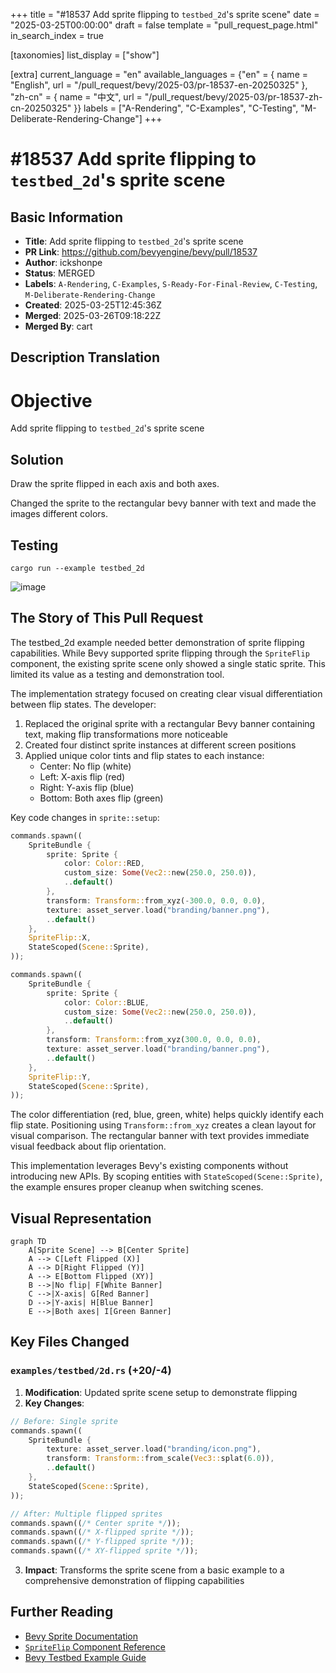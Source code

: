 +++
title = "#18537 Add sprite flipping to `testbed_2d`'s sprite scene"
date = "2025-03-25T00:00:00"
draft = false
template = "pull_request_page.html"
in_search_index = true

[taxonomies]
list_display = ["show"]

[extra]
current_language = "en"
available_languages = {"en" = { name = "English", url = "/pull_request/bevy/2025-03/pr-18537-en-20250325" }, "zh-cn" = { name = "中文", url = "/pull_request/bevy/2025-03/pr-18537-zh-cn-20250325" }}
labels = ["A-Rendering", "C-Examples", "C-Testing", "M-Deliberate-Rendering-Change"]
+++

# #18537 Add sprite flipping to `testbed_2d`'s sprite scene

## Basic Information
- **Title**: Add sprite flipping to `testbed_2d`'s sprite scene
- **PR Link**: https://github.com/bevyengine/bevy/pull/18537
- **Author**: ickshonpe
- **Status**: MERGED
- **Labels**: `A-Rendering`, `C-Examples`, `S-Ready-For-Final-Review`, `C-Testing`, `M-Deliberate-Rendering-Change`
- **Created**: 2025-03-25T12:45:36Z
- **Merged**: 2025-03-26T09:18:22Z
- **Merged By**: cart

## Description Translation
# Objective

Add sprite flipping to `testbed_2d`'s sprite scene

## Solution

Draw the sprite flipped in each axis and both axes.

Changed the sprite to the rectangular bevy banner with text and made the images different colors.

## Testing
```
cargo run --example testbed_2d
```

![image](https://github.com/user-attachments/assets/dcfe687b-2f40-4417-bb20-6c892b425228)

## The Story of This Pull Request

The testbed_2d example needed better demonstration of sprite flipping capabilities. While Bevy supported sprite flipping through the `SpriteFlip` component, the existing sprite scene only showed a single static sprite. This limited its value as a testing and demonstration tool.

The implementation strategy focused on creating clear visual differentiation between flip states. The developer:

1. Replaced the original sprite with a rectangular Bevy banner containing text, making flip transformations more noticeable
2. Created four distinct sprite instances at different screen positions
3. Applied unique color tints and flip states to each instance:
   - Center: No flip (white)
   - Left: X-axis flip (red)
   - Right: Y-axis flip (blue)
   - Bottom: Both axes flip (green)

Key code changes in `sprite::setup`:

```rust
commands.spawn((
    SpriteBundle {
        sprite: Sprite {
            color: Color::RED,
            custom_size: Some(Vec2::new(250.0, 250.0)),
            ..default()
        },
        transform: Transform::from_xyz(-300.0, 0.0, 0.0),
        texture: asset_server.load("branding/banner.png"),
        ..default()
    },
    SpriteFlip::X,
    StateScoped(Scene::Sprite),
));

commands.spawn((
    SpriteBundle {
        sprite: Sprite {
            color: Color::BLUE,
            custom_size: Some(Vec2::new(250.0, 250.0)),
            ..default()
        },
        transform: Transform::from_xyz(300.0, 0.0, 0.0),
        texture: asset_server.load("branding/banner.png"),
        ..default()
    },
    SpriteFlip::Y,
    StateScoped(Scene::Sprite),
));
```

The color differentiation (red, blue, green, white) helps quickly identify each flip state. Positioning using `Transform::from_xyz` creates a clean layout for visual comparison. The rectangular banner with text provides immediate visual feedback about flip orientation.

This implementation leverages Bevy's existing components without introducing new APIs. By scoping entities with `StateScoped(Scene::Sprite)`, the example ensures proper cleanup when switching scenes.

## Visual Representation

```mermaid
graph TD
    A[Sprite Scene] --> B[Center Sprite]
    A --> C[Left Flipped (X)]
    A --> D[Right Flipped (Y)]
    A --> E[Bottom Flipped (XY)]
    B -->|No flip| F[White Banner]
    C -->|X-axis| G[Red Banner]
    D -->|Y-axis| H[Blue Banner]
    E -->|Both axes| I[Green Banner]
```

## Key Files Changed

### `examples/testbed/2d.rs` (+20/-4)
1. **Modification**: Updated sprite scene setup to demonstrate flipping
2. **Key Changes**:
```rust
// Before: Single sprite
commands.spawn((
    SpriteBundle {
        texture: asset_server.load("branding/icon.png"),
        transform: Transform::from_scale(Vec3::splat(6.0)),
        ..default()
    },
    StateScoped(Scene::Sprite),
));

// After: Multiple flipped sprites
commands.spawn((/* Center sprite */));
commands.spawn((/* X-flipped sprite */));
commands.spawn((/* Y-flipped sprite */));
commands.spawn((/* XY-flipped sprite */));
```
3. **Impact**: Transforms the sprite scene from a basic example to a comprehensive demonstration of flipping capabilities

## Further Reading
- [Bevy Sprite Documentation](https://docs.rs/bevy/latest/bevy/prelude/struct.Sprite.html)
- [`SpriteFlip` Component Reference](https://docs.rs/bevy/latest/bevy/render/prelude/struct.SpriteFlip.html)
- [Bevy Testbed Example Guide](https://github.com/bevyengine/bevy/blob/main/examples/README.md#testbed)
